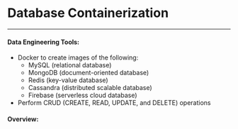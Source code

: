 # Database Containerization
---
#### Data Engineering Tools: 
- Docker to create images of the following:
  - MySQL (relational database)
  - MongoDB (document-oriented database)
  - Redis (key-value database)
  - Cassandra (distributed scalable database)
  - Firebase (serverless cloud database)
- Perform CRUD (CREATE, READ, UPDATE, and DELETE) operations

#### Overview:
